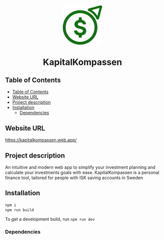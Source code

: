 <p align="center">
<img width="128px" src="assets/images/kapitalkompassen.svg" alt="KapitalKompassen logo" width=32 style="vertical-align:middle">
<h1 align="center">KapitalKompassen</h1>
</p>

## Table of Contents
- [Table of Contents](#table-of-contents)
- [Website URL](#website-url)
- [Project description](#project-description)
- [Installation](#installation)
  - [Dependencies](#dependencies)

## Website URL
https://kapitalkompassen.web.app/

## Project description
An intuitive and modern web app to simplify your investment planning and calculate your investments goals with ease. KapitalKompassen is a personal finance tool, tailored for people with ISK saving accounts in Sweden


## Installation
```
npm i
npm run build
```

To get a development build, run `npm run dev`

### Dependencies
```json

```